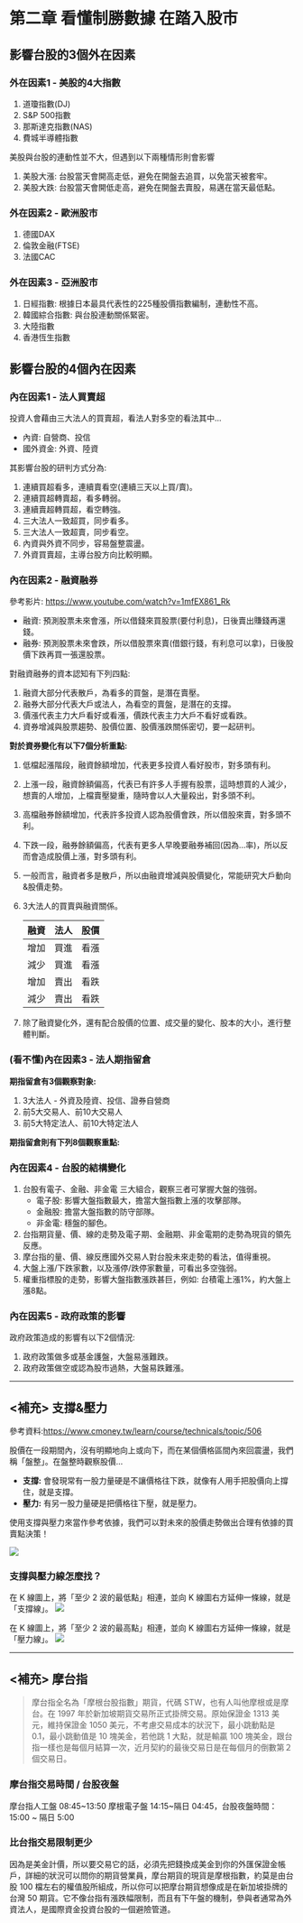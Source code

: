 # 第二章 看懂制勝數據 在踏入股市

## **影響台股的3個外在因素**

### **外在因素1 - 美股的4大指數**
1. 道瓊指數(DJ)
2. S&P 500指數
3. 那斯達克指數(NAS)
4. 費城半導體指數

美股與台股的連動性並不大，但遇到以下兩種情形則會影響
1. 美股大漲: 台股當天會開高走低，避免在開盤去追買，以免當天被套牢。
2. 美股大跌: 台股當天會開低走高，避免在開盤去賣股，易邁在當天最低點。

### **外在因素2 - 歐洲股市**
1. 德國DAX
2. 倫敦金融(FTSE)
3. 法國CAC

### **外在因素3 - 亞洲股市**
1. 日經指數: 根據日本最具代表性的225種股價指數編制，連動性不高。
2. 韓國綜合指數: 與台股連動關係緊密。
3. 大陸指數
4. 香港恆生指數

## **影響台股的4個內在因素**

### **內在因素1 - 法人買賣超**
投資人會藉由三大法人的買賣超，看法人對多空的看法其中...
- 內資: 自營商、投信
- 國外資金: 外資、陸資

其影響台股的研判方式分為:
1. 連續買超看多，連續賣看空(連續三天以上買/賣)。
2. 連續買超轉賣超，看多轉弱。
3. 連續賣超轉買超，看空轉強。
4. 三大法人一致超買，同步看多。
5. 三大法人一致超賣，同步看空。
6. 內資與外資不同步，容易盤整震盪。
7. 外資買賣超，主導台股方向比較明顯。

### **內在因素2 - 融資融券**
  參考影片: https://www.youtube.com/watch?v=1mfEX861_Rk
- 融資: 預測股票未來會漲，所以借錢來買股票(要付利息)，日後賣出賺錢再還錢。
- 融券: 預測股票未來會跌，所以借股票來賣(借銀行錢，有利息可以拿)，日後股價下跌再買一張還股票。

對融資融券的資本認知有下列四點:
1. 融資大部分代表散戶，為看多的買盤，是潛在賣壓。
2. 融券大部分代表大戶或法人，為看空的賣盤，是潛在的支撐。
3. 價漲代表主力大戶看好或看漲，價跌代表主力大戶不看好或看跌。
4. 資券增減與股票趨勢、股價位置、股價漲跌關係密切，要一起研判。

**對於資券變化有以下7個分析重點:**
1. 低檔起漲階段，融資餘額增加，代表更多投資人看好股市，對多頭有利。
2. 上漲一段，融資餘額偏高，代表已有許多人手握有股票，這時想買的人減少，想賣的人增加，上檔賣壓變重，隨時會以人大量殺出，對多頭不利。
3. 高檔融券餘額增加，代表許多投資人認為股價會跌，所以借股來賣，對多頭不利。
4. 下跌一段，融券餘額偏高，代表有更多人早晚要融券補回(因為...率)，所以反而會造成股價上漲，對多頭有利。
5. 一般而言，融資者多是散戶，所以由融資增減與股價變化，常能研究大戶動向&股價走勢。
6. 3大法人的買賣與融資關係。
   
    | 融資 | 法人 | 股價 |
    | --   | --   | --   |
    | 增加 | 買進 | 看漲 |
    | 減少 | 買進 | 看漲 |
    | 增加 | 賣出 | 看跌 |
    | 減少 | 賣出 | 看跌 |
    
7. 除了融資變化外，還有配合股價的位置、成交量的變化、股本的大小，進行整體判斷。

### **(看不懂)內在因素3 - 法人期指留倉**

**期指留倉有3個觀察對象:**
1. 3大法人 - 外資及陸資、投信、證券自營商
2. 前5大交易人、前10大交易人
3. 前5大特定法人、前10大特定法人

**期指留倉則有下列8個觀察重點:**

### **內在因素4 - 台股的結構變化**
1. 台股有電子、金融、非金電 三大組合，觀察三者可掌握大盤的強弱。
   - 電子股: 影響大盤指數最大，擔當大盤指數上漲的攻擊部隊。
   - 金融股: 擔當大盤指數的防守部隊。
   - 非金電: 穩盤的腳色。
2. 台指期貨量、價、線的走勢及電子期、金融期、非金電期的走勢為現貨的領先反應。
3. 摩台指的量、價、線反應國外交易人對台股未來走勢的看法，值得重視。
4. 大盤上漲/下跌家數，以及漲停/跌停家數量，可看出多空強弱。
5. 權重指標股的走勢，影響大盤指數漲跌甚巨，例如: 台積電上漲1%，約大盤上漲8點。

### **內在因素5 - 政府政策的影響**
政府政策造成的影響有以下2個情況:
1. 政府政策做多或基金護盤，大盤易漲難跌。
2. 政府政策做空或認為股市過熱，大盤易跌難漲。

---

## **<補充> 支撐&壓力**
參考資料:https://www.cmoney.tw/learn/course/technicals/topic/506

股價在一段期間內，沒有明顯地向上或向下，而在某個價格區間內來回震盪，我們稱「盤整」。在盤整時觀察股價...
- **支撐:** 會發現常有一股力量硬是不讓價格往下跌，就像有人用手把股價向上撐住，就是支撐。
- **壓力:** 有另一股力量硬是把價格往下壓，就是壓力。

使用支撐與壓力來當作參考依據，我們可以對未來的股價走勢做出合理有依據的買賣點決策！

![](https://fsv.cmoney.tw/cmstatic/learn/content/44/20140815135041654_XL.jpg)

### **支撐與壓力線怎麼找？**

在 K 線圖上，將「至少 2 波的最低點」相連，並向 K 線圖右方延伸一條線，就是 「支撐線」。
![](https://fsv.cmoney.tw/cmstatic/notes/content/114678/20140925111320741_XL.jpg)

在 K 線圖上，將「至少 2 波的最高點」相連，並向 K 線圖右方延伸一條線，就是 「壓力線」。
![](https://fsv.cmoney.tw/cmstatic/notes/content/114678/20140925111330300_XL.jpg)


---

## **<補充> 摩台指**
> 摩台指全名為「摩根台股指數」期貨，代碼 STW，也有人叫他摩根或是摩台。在 1997 年於新加坡期貨交易所正式掛牌交易。原始保證金 1313 美元，維持保證金 1050 美元，不考慮交易成本的狀況下，最小跳動點是 0.1，最小跳動值是 10 塊美金，若他跳 1 大點，就是輸贏 100 塊美金，跟台指一樣也是每個月結算一次，近月契約的最後交易日是在每個月的倒數第２個交易日。

### **摩台指交易時間 / 台股夜盤**
摩台指人工盤 08:45~13:50
摩根電子盤 14:15~隔日 04:45，台股夜盤時間：15:00 ~ 隔日 5:00
### **比台指交易限制更少**
因為是美金計價，所以要交易它的話，必須先把錢換成美金到你的外匯保證金帳戶，詳細的狀況可以問你的期貨營業員，摩台期貨的現貨是摩根指數，約莫是由台股 100 檔左右的權值股所組成，所以你可以把摩台期貨想像成是在新加坡掛牌的台灣 50 期貨。它不像台指有漲跌幅限制，而且有下午盤的機制，參與者通常為外資法人，是國際資金投資台股的一個避險管道。

 
 

